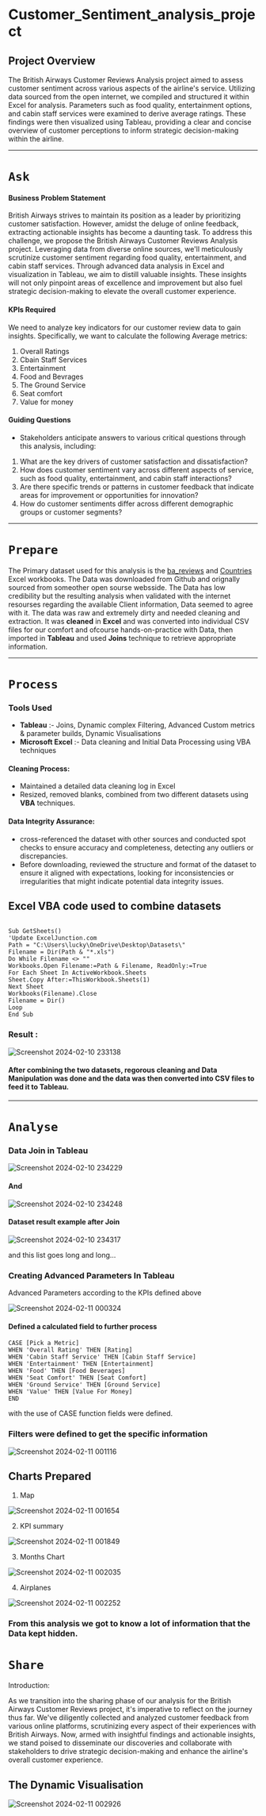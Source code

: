 # Customer_Sentiment_analysis_project

## Project Overview 
The British Airways Customer Reviews Analysis project aimed to assess customer sentiment across various aspects of the airline's service. Utilizing data sourced from the open internet, we compiled and structured it within Excel for analysis. Parameters such as food quality, entertainment options, and cabin staff services were examined to derive average ratings. These findings were then visualized using Tableau, providing a clear and concise overview of customer perceptions to inform strategic decision-making within the airline.

---

# `Ask`

#### Business Problem Statement
British Airways strives to maintain its position as a leader by prioritizing customer satisfaction. However, amidst the deluge of online feedback, extracting actionable insights has become a daunting task. To address this challenge, we propose the British Airways Customer Reviews Analysis project. Leveraging data from diverse online sources, we'll meticulously scrutinize customer sentiment regarding food quality, entertainment, and cabin staff services. Through advanced data analysis in Excel and visualization in Tableau, we aim to distill valuable insights. These insights will not only pinpoint areas of excellence and improvement but also fuel strategic decision-making to elevate the overall customer experience.

#### KPIs Required
We need to analyze key indicators for our customer review data to gain insights. Specifically, we want to calculate the following Average metrics:
1. Overall Ratings
2. Cbain Staff Services
3. Entertainment
4. Food and Bevrages
5. The Ground Service
6. Seat comfort
7. Value for money

#### Guiding Questions 
- Stakeholders anticipate answers to various critical questions through this analysis, including:

1. What are the key drivers of customer satisfaction and dissatisfaction?
2. How does customer sentiment vary across different aspects of service, such as food quality, entertainment, and cabin staff interactions?
3. Are there specific trends or patterns in customer feedback that indicate areas for improvement or opportunities for innovation?
4. How do customer sentiments differ across different demographic groups or customer segments?

---

# `Prepare`

The Primary dataset used for this analysis is the [ba_reviews](https://1drv.ms/x/s!AjKhR_ndv-LThnATL7s8TrpYVN5B?e=vtQymG) and [Countries](https://1drv.ms/x/s!AjKhR_ndv-LThnLk6qQY57KHOF7W?e=LeQhO3) Excel workbooks.
The Data was downloaded from Github and orignally sourced from someother open sourse websside. The Data has low credibility but the resulting analysis when validated with the internet resourses regarding the available Client information, Data seemed to agree with it. The data was raw and extremely dirty and needed cleaning and extraction. It was **cleaned** in **Excel** and was converted into individual CSV files for our comfort and ofcourse hands-on-practice with Data, then imported in **Tableau** and used **Joins** technique to retrieve appropriate information.

---

# `Process`

### Tools Used

- **Tableau** :- Joins, Dynamic complex Filtering, Advanced Custom metrics & parameter builds, Dynamic Visualisations
- **Microsoft Excel** :- Data cleaning and Initial Data Processing using VBA techniques

#### **Cleaning Process:**
   - Maintained a detailed data cleaning log in Excel
   - Resized, removed blanks, combined from two different datasets using **VBA** techniques.
     
#### **Data Integrity Assurance:**
   - cross-referenced the dataset with other sources and conducted spot checks to ensure accuracy and completeness, detecting any outliers or discrepancies.
   - Before downloading, reviewed the structure and format of the dataset to ensure it aligned with expectations, looking for inconsistencies or irregularities that might indicate potential data integrity issues.
  
## Excel VBA code used to combine datasets

```VBA

Sub GetSheets()
'Update ExcelJunction.com
Path = "C:\Users\lucky\OneDrive\Desktop\Datasets\"
Filename = Dir(Path & "*.xls")
Do While Filename <> ""
Workbooks.Open Filename:=Path & Filename, ReadOnly:=True
For Each Sheet In ActiveWorkbook.Sheets
Sheet.Copy After:=ThisWorkbook.Sheets(1)
Next Sheet
Workbooks(Filename).Close
Filename = Dir()
Loop
End Sub

```
### Result :

![Screenshot 2024-02-10 233138](https://github.com/Luckychoudharyy/Customer_Sentiment_analysis_project/assets/157785333/94caf06a-75ba-4ee0-ade6-a407b1a7db79)

#### After combining the two datasets, regorous cleaning and Data Manipulation was done and the data was then converted into CSV files to feed it to Tableau.

---

# `Analyse`

### Data Join in Tableau

![Screenshot 2024-02-10 234229](https://github.com/Luckychoudharyy/Customer_Sentiment_analysis_project/assets/157785333/3b857e0f-ac4a-4e0e-8f3f-36165c03fc01)

#### And

![Screenshot 2024-02-10 234248](https://github.com/Luckychoudharyy/Customer_Sentiment_analysis_project/assets/157785333/7c17a9a5-5eee-4651-8fdf-39880d6a5bfb)

#### Dataset result example after Join

![Screenshot 2024-02-10 234317](https://github.com/Luckychoudharyy/Customer_Sentiment_analysis_project/assets/157785333/72922f96-e159-4e3f-a14e-53b3b573b30c)

and this list goes long and long...

### Creating Advanced Parameters In Tableau

Advanced Parameters according to the KPIs defined above

![Screenshot 2024-02-11 000324](https://github.com/Luckychoudharyy/Customer_Sentiment_analysis_project/assets/157785333/2b926bd8-57dd-495e-99b3-265ddaed95d0)

#### Defined a calculated field to further process

``` 
CASE [Pick a Metric]
WHEN 'Overall Rating' THEN [Rating]
WHEN 'Cabin Staff Service' THEN [Cabin Staff Service]
WHEN 'Entertainment' THEN [Entertainment]
WHEN 'Food' THEN [Food Beverages]
WHEN 'Seat Comfort' THEN [Seat Comfort]
WHEN 'Ground Service' THEN [Ground Service]
WHEN 'Value' THEN [Value For Money]
END
```
with the use of CASE function fields were defined.

### Filters were defined to get the specific information

![Screenshot 2024-02-11 001116](https://github.com/Luckychoudharyy/Customer_Sentiment_analysis_project/assets/157785333/f659fd59-6871-4318-be8b-fd869427a089)

## Charts Prepared

1. Map

![Screenshot 2024-02-11 001654](https://github.com/Luckychoudharyy/Customer_Sentiment_analysis_project/assets/157785333/8db171f3-276e-4828-ba8b-da16476e1a6a)

2. KPI summary

![Screenshot 2024-02-11 001849](https://github.com/Luckychoudharyy/Customer_Sentiment_analysis_project/assets/157785333/d1d62345-c944-4311-8e33-0878b6c809b2)

3. Months Chart

![Screenshot 2024-02-11 002035](https://github.com/Luckychoudharyy/Customer_Sentiment_analysis_project/assets/157785333/774cad06-53e5-4f4f-aba0-639875553fe0)

4. Airplanes

![Screenshot 2024-02-11 002252](https://github.com/Luckychoudharyy/Customer_Sentiment_analysis_project/assets/157785333/6c037c37-7882-4de2-b037-aa15c0b98fe7)


### From this analysis we got to know a lot of information that the Data kept hidden.

# `Share`

Introduction:

As we transition into the sharing phase of our analysis for the British Airways Customer Reviews project, it's imperative to reflect on the journey thus far. We've diligently collected and analyzed customer feedback from various online platforms, scrutinizing every aspect of their experiences with British Airways. Now, armed with insightful findings and actionable insights, we stand poised to disseminate our discoveries and collaborate with stakeholders to drive strategic decision-making and enhance the airline's overall customer experience.

## The Dynamic Visualisation

![Screenshot 2024-02-11 002926](https://github.com/Luckychoudharyy/Customer_Sentiment_analysis_project/assets/157785333/33e66ae1-d4d3-4c87-acf0-a48210222895)





